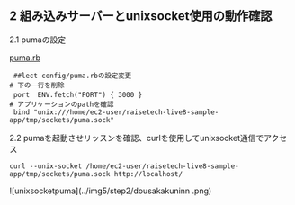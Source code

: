 ## 2 組み込みサーバーとunixsocket使用の動作確認 
2.1 pumaの設定

[puma.rb](../img5/step2/puma.rb)
 ```bash:title
  ##lect config/puma.rbの設定変更 
 # 下の一行を削除
  port  ENV.fetch("PORT") { 3000 }　
 # アプリケーションのpathを確認
  bind "unix:///home/ec2-user/raisetech-live8-sample-app/tmp/sockets/puma.sock"
  ```
2.2 pumaを起動させリッスンを確認、curlを使用してunixsocket通信でアクセス 
```bash:title
curl --unix-socket /home/ec2-user/raisetech-live8-sample-app/tmp/sockets/puma.sock http://localhost/
``` 
![unixsocketpuma](../img5/step2/dousakakuninn .png)

